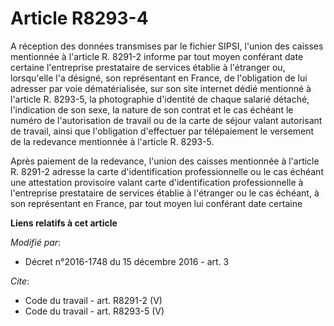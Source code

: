 # Article R8293-4

A réception des données transmises par le fichier SIPSI, l'union des caisses mentionnée à l'article R. 8291-2 informe par
tout moyen conférant date certaine l'entreprise prestataire de services établie à l'étranger ou, lorsqu'elle l'a désigné, son
représentant en France, de l'obligation de lui adresser par voie dématérialisée, sur son site internet dédié mentionné à
l'article R. 8293-5, la photographie d'identité de chaque salarié détaché, l'indication de son sexe, la nature de son contrat
et le cas échéant le numéro de l'autorisation de travail ou de la carte de séjour valant autorisant de travail, ainsi que
l'obligation d'effectuer par télépaiement le versement de la redevance mentionnée à l'article R. 8293-5. 

Après paiement de la redevance, l'union des caisses mentionnée à l'article R. 8291-2 adresse la carte d'identification
professionnelle ou le cas échéant une attestation provisoire valant carte d'identification professionnelle à l'entreprise
prestataire de services établie à l'étranger ou le cas échéant, à son représentant en France, par tout moyen lui conférant
date certaine

**Liens relatifs à cet article**

_Modifié par_:

  - Décret n°2016-1748 du 15 décembre 2016 - art. 3

_Cite_:

  - Code du travail - art. R8291-2 (V)
  - Code du travail - art. R8293-5 (V)

